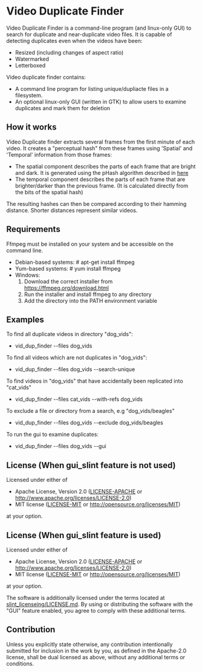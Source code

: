 # Video Duplicate Finder
Video Duplicate Finder is a command-line program (and linux-only GUI) to search for duplicate and near-duplicate video files. It is capable of detecting duplicates even when the videos have been:
 * Resized (including changes of aspect ratio)
 * Watermarked
 * Letterboxed
 

Video duplicate finder contains:
* A command line program for listing unique/dupliacte files in a filesystem.
* An optional linux-only GUI (written in GTK) to allow users to examine duplicates and mark them for deletion


## How it works
Video Duplicate finder extracts several frames from the first minute of each video. It creates a "perceptual hash" from these frames using 'Spatial' and 'Temporal' information from those frames:
* The spatial component describes the parts of each frame that are bright and dark. It is generated using the pHash algorithm described in [here](http://hackerfactor.com/blog/index.php%3F/archives/432-Looks-Like-It.html)
* The temporal component describes the parts of each frame that are brighter/darker than the previous frame. (It is calculated directly from the bits of the spatial hash)

The resulting hashes can then be compared according to their hamming distance. Shorter distances represent similar videos.
 

## Requirements
Ffmpeg must be installed on your system and be accessible on the command line.

* Debian-based systems: # apt-get install ffmpeg
* Yum-based systems:    # yum install ffmpeg
* Windows:
    1) Download the correct installer from <https://ffmpeg.org/download.html>
    2) Run the installer and install ffmpeg to any directory
    3) Add the directory into the PATH environment variable

## Examples
To find all duplicate videos in directory "dog_vids":
* vid_dup_finder --files dog_vids

To find all videos which are not duplicates in "dog_vids":
* vid_dup_finder --files dog_vids --search-unique

To find videos in "dog_vids" that have accidentally been replicated into "cat_vids"
* vid_dup_finder --files cat_vids --with-refs dog_vids

To exclude a file or directory from a search, e.g "dog_vids/beagles"
* vid_dup_finder --files dog_vids --exclude dog_vids/beagles

To run the gui to examine duplicates:
* vid_dup_finder --files dog_vids --gui



## License (When gui_slint feature is not used)

Licensed under either of

 * Apache License, Version 2.0
   ([LICENSE-APACHE](LICENSE-APACHE) or http://www.apache.org/licenses/LICENSE-2.0)
 * MIT license
   ([LICENSE-MIT](LICENSE-MIT) or http://opensource.org/licenses/MIT)

at your option.

## License (When gui_slint feature is used)

Licensed under either of

 * Apache License, Version 2.0
   ([LICENSE-APACHE](LICENSE-APACHE) or http://www.apache.org/licenses/LICENSE-2.0)
 * MIT license
   ([LICENSE-MIT](LICENSE-MIT) or http://opensource.org/licenses/MIT)

at your option.

The software is additionally licensed under the terms located at [slint_licenseing/LICENSE.md](slint_licenseing/LICENSE.md). By using or distributing the software with the "GUI" feature enabled, you agree to comply with these additional terms.

## Contribution

Unless you explicitly state otherwise, any contribution intentionally submitted
for inclusion in the work by you, as defined in the Apache-2.0 license, shall be
dual licensed as above, without any additional terms or conditions.

